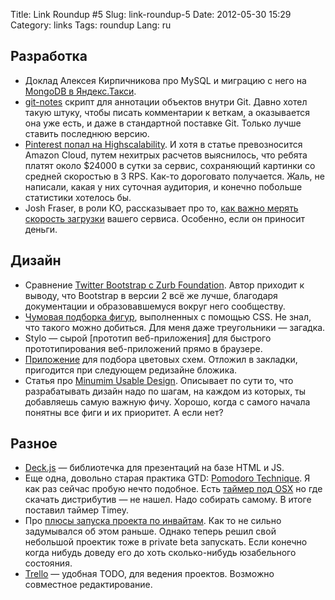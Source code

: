 Title: Link Roundup #5
Slug: link-roundup-5
Date: 2012-05-30 15:29
Category: links
Tags: roundup
Lang: ru

Разработка
----------

* Доклад Алексея Кирпичникова про MySQL и миграцию с него на [MongoDB в Яндекс.Такси](http://video.yandex.ru/users/it-people-ekb/view/54/).
* [git-notes](http://schacon.github.com/git/git-notes.html) скрипт для аннотации объектов внутри Git. Давно хотел такую штуку, чтобы писать комментарии к веткам, а оказывается она уже есть, и даже в стандартной поставке Git. Только лучше ставить последнюю версию.
* [Pinterest попал на Highscalability](http://bit.ly/high-pinterest). И хотя в статье превозносится Amazon Cloud, путем нехитрых расчетов выяснилось, что ребята платят около $24000 в сутки за сервис, сохраняющий картинки со средней скоростью в 3 RPS. Как-то дороговато получается. Жаль, не написали, какая у них суточная аудитория, и конечно побольше статистики хотелось бы.
* Josh Fraser, в роли КО, рассказывает про то, [как важно мерять скорость загрузки](http://highscalability.com/blog/2012/5/23/averages-web-performance-data-and-how-your-analytics-product.html) вашего сервиса. Особенно, если он приносит деньги.

Дизайн
------
* Сравнение [Twitter Bootstrap с Zurb Foundation](http://designshack.net/articles/css/framework-fight-zurb-foundation-vs-twitter-bootstrap/). Автор приходит к выводу, что Bootstrap в версии 2 всё же лучше, благодаря документации и образовавшемуся вокруг него сообществу.
* [Чумовая подборка фигур](http://css-tricks.com/examples/ShapesOfCSS/), выполненных с помощью CSS. Не знал, что такого можно добиться. Для меня даже треугольники — загадка.
* Stylo — сырой [прототип веб-приложения] для быстрого прототипирования веб-приложений прямо в браузере.
* [Приложение](http://colorschemedesigner.com/) для подбора цветовых схем. Отложил в закладки, пригодится при следующем редизайне бложика.
* Статья про [Minumim Usable Design](http://www.smashingmagazine.com/2012/05/29/mud-minimum-usable-design/). Описывает по сути то, что разрабатывать дизайн надо по шагам, на каждом из которых, ты добавляешь самую важную фичу. Хорошо, когда с самого начала понятны все фиги и их приоритет. А если нет?

Разное
------
* [Deck.js](http://imakewebthings.com/deck.js) — библиотечка для презентаций на базе HTML и JS.
* Еще одна, довольно старая практика GTD: [Pomodoro Technique](http://www.pomodorotechnique.com/). Я как раз сейчас пробую нечто подобное. Есть [таймер под OSX](https://github.com/ugol/pomodoro) но где скачать дистрибутив — не нашел. Надо собирать самому. В итоге поставил таймер Timey.
* Про [плюсы запуска проекта по инвайтам](http://andrewdumont.me/an-argument-for-private-beta). Как то не сильно задумывался об этом раньше. Однако теперь решил свой небольшой проектик тоже в private beta запускать. Если конечно когда нибудь доведу его до хоть сколько-нибудь юзабельного состояния.
* [Trello](https://trello.com) — удобная TODO, для ведения проектов. Возможно совместное редактирование.

